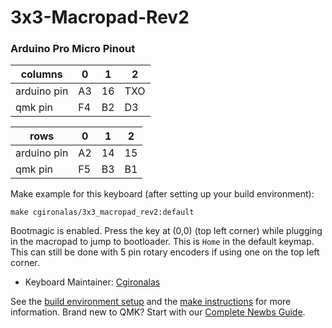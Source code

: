 # 3x3-Macropad-Rev2

### Arduino Pro Micro Pinout
| columns     | 0   | 1   | 2   |
| ----------- | --- | --- | --- |
| arduino pin | A3  | 16  | TXO |
| qmk pin     | F4  | B2  | D3  |

| rows        | 0   | 1   | 2   |
| ----------- | --- | --- | --- |
| arduino pin | A2  | 14  | 15  |
| qmk pin     | F5  | B3  | B1  |


Make example for this keyboard (after setting up your build environment):

    make cgironalas/3x3_macropad_rev2:default

Bootmagic is enabled.  Press the key at (0,0) (top left corner) while plugging in the macropad to jump to bootloader. This is `Home` in the default keymap. This can still be done with 5 pin rotary encoders if using one on the top left corner.

* Keyboard Maintainer: [Cgironalas](https://github.com/Cgironalas)

See the [build environment setup](https://docs.qmk.fm/#/getting_started_build_tools) and the [make instructions](https://docs.qmk.fm/#/getting_started_make_guide) for more information. Brand new to QMK? Start with our [Complete Newbs Guide](https://docs.qmk.fm/#/newbs).
